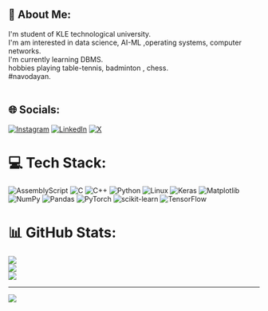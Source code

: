 ## 💫 About Me:
I'm student of KLE technological university.<br>I'm am interested in data science, AI-ML  ,operating systems, computer networks.<br>I'm currently learning DBMS.<br>hobbies playing table-tennis, badminton , chess.<br>#navodayan.<br><br>


## 🌐 Socials:
[![Instagram](https://img.shields.io/badge/Instagram-%23E4405F.svg?logo=Instagram&logoColor=white)](https://instagram.com/bharathkumar_m.d) 
[![LinkedIn](https://img.shields.io/badge/LinkedIn-%230077B5.svg?logo=linkedin&logoColor=white)](https://www.linkedin.com/in/bharathkumar-md-653473305/)
[![X](https://img.shields.io/badge/X-black.svg?logo=X&logoColor=white)](https://x.com/@Bharath63437545)

# 💻 Tech Stack:
![AssemblyScript](https://img.shields.io/badge/assembly%20script-%23000000.svg?style=for-the-badge&logo=assemblyscript&logoColor=white)
![C](https://img.shields.io/badge/c-%2300599C.svg?style=for-the-badge&logo=c&logoColor=white)
![C++](https://img.shields.io/badge/c++-%2300599C.svg?style=for-the-badge&logo=c%2B%2B&logoColor=white)
![Python](https://img.shields.io/badge/python-3670A0?style=for-the-badge&logo=python&logoColor=ffdd54) 
![Linux](https://img.shields.io/badge/Linux-%23FCC624.svg?style=for-the-badge&logo=linux&logoColor=black)
![Keras](https://img.shields.io/badge/Keras-%23D00000.svg?style=for-the-badge&logo=Keras&logoColor=white) 
![Matplotlib](https://img.shields.io/badge/Matplotlib-%23ffffff.svg?style=for-the-badge&logo=Matplotlib&logoColor=black) 
![NumPy](https://img.shields.io/badge/numpy-%23013243.svg?style=for-the-badge&logo=numpy&logoColor=white) 
![Pandas](https://img.shields.io/badge/pandas-%23150458.svg?style=for-the-badge&logo=pandas&logoColor=white) 
![PyTorch](https://img.shields.io/badge/PyTorch-%23EE4C2C.svg?style=for-the-badge&logo=PyTorch&logoColor=white) 
![scikit-learn](https://img.shields.io/badge/scikit--learn-%23F7931E.svg?style=for-the-badge&logo=scikit-learn&logoColor=white) 
![TensorFlow](https://img.shields.io/badge/TensorFlow-%23FF6F00.svg?style=for-the-badge&logo=TensorFlow&logoColor=white)
# 📊 GitHub Stats:
![](https://github-readme-stats.vercel.app/api?username=Bharathkumardyavakkalavar&theme=dark&hide_border=false&include_all_commits=false&count_private=false)<br/>
![](https://github-readme-streak-stats.herokuapp.com/?user=Bharathkumardyavakkalavar&theme=dark&hide_border=false)<br/>
![](https://github-readme-stats.vercel.app/api/top-langs/?username=Bharathkumardyavakkalavar&theme=dark&hide_border=false&include_all_commits=false&count_private=false&layout=compact)

---
[![](https://visitcount.itsvg.in/api?id=Bharathkumardyavakkalavar&icon=0&color=0)](https://visitcount.itsvg.in)

<!-- Proudly created with GPRM ( https://gprm.itsvg.in ) -->
